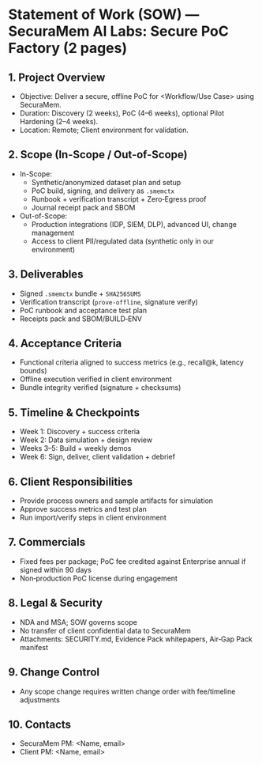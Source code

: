 # Statement of Work (SOW) — SecuraMem AI Labs: Secure PoC Factory (2 pages)

## 1. Project Overview
- Objective: Deliver a secure, offline PoC for <Workflow/Use Case> using SecuraMem.
- Duration: Discovery (2 weeks), PoC (4–6 weeks), optional Pilot Hardening (2–4 weeks).
- Location: Remote; Client environment for validation.

## 2. Scope (In-Scope / Out-of-Scope)
- In-Scope:
  - Synthetic/anonymized dataset plan and setup
  - PoC build, signing, and delivery as `.smemctx`
  - Runbook + verification transcript + Zero‑Egress proof
  - Journal receipt pack and SBOM
- Out-of-Scope:
  - Production integrations (IDP, SIEM, DLP), advanced UI, change management
  - Access to client PII/regulated data (synthetic only in our environment)

## 3. Deliverables
- Signed `.smemctx` bundle + `SHA256SUMS`
- Verification transcript (`prove-offline`, signature verify)
- PoC runbook and acceptance test plan
- Receipts pack and SBOM/BUILD‑ENV

## 4. Acceptance Criteria
- Functional criteria aligned to success metrics (e.g., recall@k, latency bounds)
- Offline execution verified in client environment
- Bundle integrity verified (signature + checksums)

## 5. Timeline & Checkpoints
- Week 1: Discovery + success criteria
- Week 2: Data simulation + design review
- Weeks 3–5: Build + weekly demos
- Week 6: Sign, deliver, client validation + debrief

## 6. Client Responsibilities
- Provide process owners and sample artifacts for simulation
- Approve success metrics and test plan
- Run import/verify steps in client environment

## 7. Commercials
- Fixed fees per package; PoC fee credited against Enterprise annual if signed within 90 days
- Non‑production PoC license during engagement

## 8. Legal & Security
- NDA and MSA; SOW governs scope
- No transfer of client confidential data to SecuraMem
- Attachments: SECURITY.md, Evidence Pack whitepapers, Air‑Gap Pack manifest

## 9. Change Control
- Any scope change requires written change order with fee/timeline adjustments

## 10. Contacts
- SecuraMem PM: <Name, email>
- Client PM: <Name, email>
